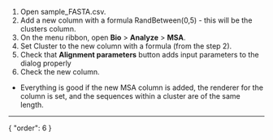 1. Open sample_FASTA.csv.
2. Add a new column with a formula RandBetween(0,5) - this will be the clusters column.
3. On the menu ribbon, open **Bio** > **Analyze** > **MSA**.
4. Set Cluster to the new column with a formula (from the step 2).
5. Check that **Alignment parameters** button adds input parameters to the dialog properly   
6. Check the new column.

* Everything is good if the new MSA column is added, the renderer for the column is set, and the sequences within a cluster are of the same length.

---
{
  "order": 6
}
